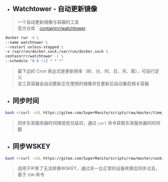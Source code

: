 
- ## Watchtower - 自动更新镜像
> 一个自动更新镜像与容器的工具\
> 官方仓库：[containrrr/watchtower](https://github.com/containrrr/watchtower)

```bash
docker run -d \
--name watchtower \
--restart unless-stopped \
-v /var/run/docker.sock:/var/run/docker.sock \
containrrr/watchtower -c \
--schedule "0 0 */2 * * *"
```
> 最下边的 Cron 表达式是更新频率（秒、分、时、日、月、周），可自行定义\
> 该工具容器会自动更新正在使用的镜像并在更新后自动重启相关容器

- ## 同步时间

```bash
bash <(curl -sSL https://gitee.com/SuperManito/scripts/raw/master/time_sync.sh)
```

> 同步东哥服务器时间降低抢兑延迟，通过 `curl` 命令获取东哥服务器的时间戳

- ## 同步WSKEY

```bash
bash <(curl -sSL https://gitee.com/SuperManito/scripts/raw/master/cookie_sync.sh)
```

> 适用于IP黑了无法转换WSKEY，通过另一台正常的设备转换后同步过去，基于 `SSH` 命令
